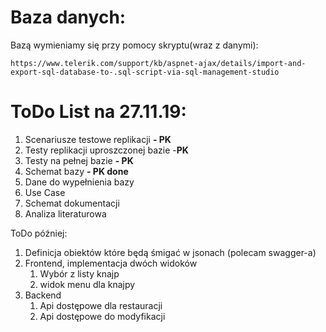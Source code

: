 # Baza danych: #
Bazą wymieniamy się przy pomocy skryptu(wraz z danymi):

    https://www.telerik.com/support/kb/aspnet-ajax/details/import-and-export-sql-database-to-.sql-script-via-sql-management-studio


# ToDo List na 27.11.19: #

1. Scenariusze testowe replikacji **- PK**
2. Testy replikacji uproszczonej bazie -**PK**
3. Testy na pełnej bazie **- PK**
4. Schemat bazy **- PK done**
5. Dane do wypełnienia bazy
6. Use Case
7. Schemat dokumentacji
8. Analiza literaturowa


ToDo później:

1. Definicja obiektów które będą śmigać w jsonach (polecam swagger-a)
2. Frontend, implementacja dwóch widoków 
	1. Wybór z listy knajp
	2. widok menu dla knajpy
3. Backend
	1. Api dostępowe dla restauracji
	2. Api dostępowe do modyfikacji 
 


